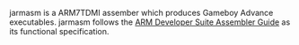 jarmasm is a ARM7TDMI assember which produces Gameboy Advance executables. jarmasm follows the [ARM Developer Suite Assembler Guide](http://infocenter.arm.com/help/index.jsp?topic=/com.arm.doc.dui0068b/index.html) as its functional specification.